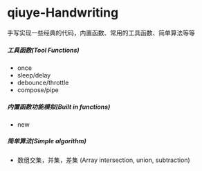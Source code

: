 # qiuye-Handwriting
手写实现一些经典的代码，内置函数、常用的工具函数、简单算法等等

##### 工具函数(Tool Functions)

- once
- sleep/delay
- debounce/throttle
- compose/pipe

##### 内置函数功能模拟(Built in functions)

- new


##### 简单算法(Simple algorithm)

- 数组交集，并集，差集 (Array intersection, union, subtraction)

